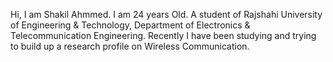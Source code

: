Hi, I am Shakil Ahmmed. I am 24 years Old. A student of Rajshahi University of Engineering & Technology, Department of Electronics & Telecommunication Engineering. Recently I have been studying and trying to build up a research profile on Wireless Communication.
